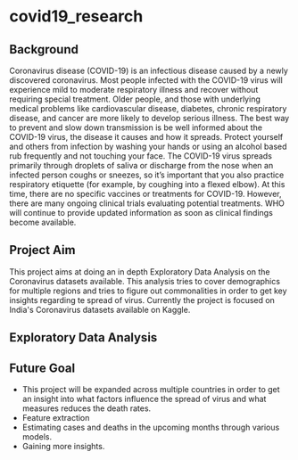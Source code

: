 # covid19_research
 
## Background
Coronavirus disease (COVID-19) is an infectious disease caused by a newly discovered coronavirus. Most people infected with the COVID-19 virus will experience mild to moderate respiratory illness and recover without requiring special treatment.  Older people, and those with underlying medical problems like cardiovascular disease, diabetes, chronic respiratory disease, and cancer are more likely to develop serious illness.
The best way to prevent and slow down transmission is be well informed about the COVID-19 virus, the disease it causes and how it spreads. Protect yourself and others from infection by washing your hands or using an alcohol based rub frequently and not touching your face. 
The COVID-19 virus spreads primarily through droplets of saliva or discharge from the nose when an infected person coughs or sneezes, so it’s important that you also practice respiratory etiquette (for example, by coughing into a flexed elbow).
At this time, there are no specific vaccines or treatments for COVID-19. However, there are many ongoing clinical trials evaluating potential treatments. WHO will continue to provide updated information as soon as clinical findings become available.

## Project Aim
This project aims at doing an in depth Exploratory Data Analysis on the Coronavirus datasets available. This analysis tries to cover demographics for multiple regions and tries to figure out commonalities in order to get key insights regarding te spread of virus. Currently the project is focused on India's Coronavirus datasets available on Kaggle.

## Exploratory Data Analysis

## Future Goal

- This project will be expanded across multiple countries in order to get an insight into what factors influence the spread of virus and what measures reduces the death rates.
- Feature extraction
- Estimating cases and deaths in the upcoming months through various models.
- Gaining more insights.
